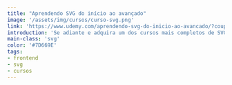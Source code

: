```yaml
---
title: "Aprendendo SVG do início ao avançado"
image: '/assets/img/cursos/curso-svg.png'
link: 'https://www.udemy.com/aprendendo-svg-do-inicio-ao-avancado/?couponCode=FELIZ_NATAL_2017'
introduction: 'Se adiante e adquira um dos cursos mais completos de SVG totalmente em português.'
main-class: 'svg'
color: '#7D669E'
tags:
- frontend
- svg
- cursos
---
```

